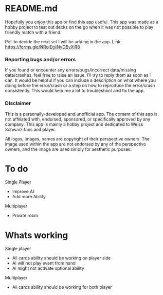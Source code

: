 # README.md
Hopefully you enjoy this app or find this app useful. This app was made as a hobby project to test out decks on the go when it was not possible to play friendly match with a friend.

Poll to decide the next set I will be adding in the app.
Link: https://forms.gle/NRojEgjiNyDByXiR8


### Reporting bugs and/or errors ###

If you found or encounter any errors/bugs/incorrect data/missing data/crashes, feel free to raise an issue. I'll try to reply them as soon as I can. It would be helpful if you can include a description on what where you doing before the error/crash or a step on how to reproduce the error/crash consistently. This would help me a lot to troubleshoot and fix the app.


### Disclaimer ###

This is a personally-developed and unofficial app. The content of this app is not affiliated with, endorsed, sponsored, or specifically approved by any company. This app is mainly a hobby project and dedicated to Weiss Schwarz fans and player.

All logos, images, names are copyright of their perspective owners. The image used within the app are not endorsed by any of the perspective owners, and the image are used simply for aesthetic purposes.



# To do
Single Player
 - Improve AI
 - Add more Ability

Multiplayer
 - Private room

# Whats working
Single player
 - All cards ability should be working on player side
 - AI will not play event from hand
 - AI might not activate optional ability

Multiplayer
 - All cards ability should be working for both player
